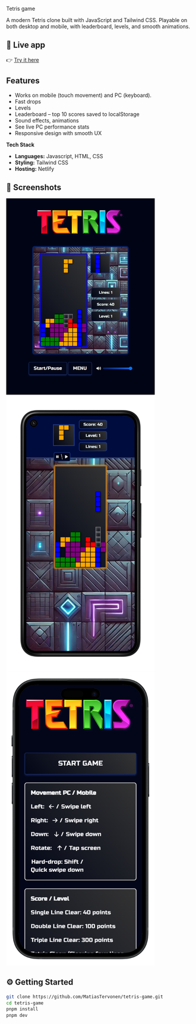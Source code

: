 Tetris game

A modern Tetris clone built with JavaScript and Tailwind CSS. Playable on both desktop and mobile, with leaderboard, levels, and smooth animations.

## 🚀 Live app

👉 [Try it here](https://pro-tetris.netlify.app/)

## Features

- Works on mobile (touch movement) and PC (keyboard).
- Fast drops
- Levels
- Leaderboard – top 10 scores saved to localStorage
- Sound effects, animations
- See live PC performance stats
- Responsive design with smooth UX

**Tech Stack**

- **Languages:** Javascript, HTML, CSS
- **Styling:** Tailwind CSS
- **Hosting:** Netlify

## 📸 Screenshots

<img src="./images/tetris-pc.png" alt="Tetris game" width="400"/>

<img src="./images/tetris-mobile.png" alt="Tetris page" width="400"/>

<img src="./images/menu.png" alt="Tetris menu" width="400"/>

## ⚙️ Getting Started

```bash
git clone https://github.com/MatiasTervonen/tetris-game.git
cd tetris-game
pnpm install
pnpm dev
```

